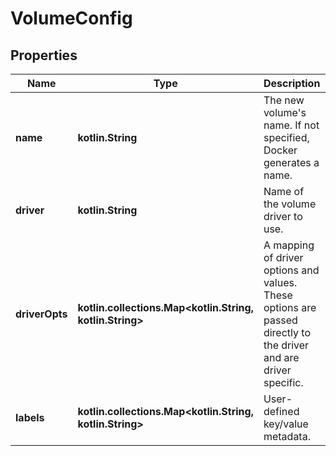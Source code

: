 
# VolumeConfig

## Properties
Name | Type | Description | Notes
------------ | ------------- | ------------- | -------------
**name** | **kotlin.String** | The new volume&#39;s name. If not specified, Docker generates a name.  |  [optional]
**driver** | **kotlin.String** | Name of the volume driver to use. |  [optional]
**driverOpts** | **kotlin.collections.Map&lt;kotlin.String, kotlin.String&gt;** | A mapping of driver options and values. These options are passed directly to the driver and are driver specific.  |  [optional]
**labels** | **kotlin.collections.Map&lt;kotlin.String, kotlin.String&gt;** | User-defined key/value metadata. |  [optional]



